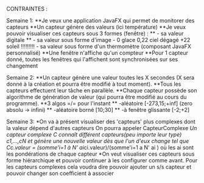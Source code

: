 CONTRAINTES :

Semaine 1:
**Je veux une application JavaFX qui permet de monitorer des capteurs
**Un capteur génère des valeurs (ici température)
**Je veux pouvoir visualiser ces capteurs sous 3 formes (fenêtre) :
**   - sa valeur digitale
**   - sa valeur sous forme d'image - 0 glace 0,22 ciel dégagé +22 soleil
!!!!!!!!!    - sa valeur sous forme d'un thermomètre (composant JavaFX personnalisé)
**Une fenêtre n'affiche qu'un compteur
**Pour 1 capteur donné, toutes les fenêtres qui l'affichent sont synchronisées sur ses changement

Semaine 2:
**Un capteur génère une valeur toutes les X secondes (X sera donné à la création et pourra être modifié à tout moment).
**Tous les capteurs effectuent leur tâche en parallèle.
**Chaque capteur possède son algorithme de génération de valeur (qui pourra être modifié au cours du programme).
**3 algos =/= pour l'instant
**    -aléatoire [-273,15;+inf] (zero absolu -> infini)
**    -aléatoire borné [10;30]
**    -à fenêtre glissante [-2;+2]

Semaine 3:
*On va à présent visualiser des 'capteurs' plus complexes dont la valeur dépend d'autres capteurs
On pourra appeler CapteurComplexe
*Un capteur complexe C connaît différent capteurs(peu importe leur type)
c1,...,cN et génère une nouvelle valeur dès que l'un d'eux change tel que
    Cc.valeur = (somme'i=1 à N' ai*ci.valeur)/(somme'i=1 a N' ai )
    où les ai sont les pondérations de chaque capteur
*On veut visualiser ces capteurs sous forme hiérarchique et pouvoir continuer à les configurer comme avant.
Pour les capteurs complexes cela voudra dire pouvoir ajouter un s/s capteur et pouvoir changer son coefficient à associer
